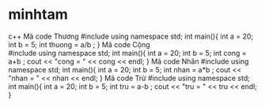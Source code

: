 # minhtam
c++
Mã code Thương
#include <iostream>
using namespace std;
int main(){
int a = 20;
int b = 5;
int thuong = a/b ;
}
Mã code Cộng  
#include <iostream>
using namespace std; 
int main(){
int a = 20;
int b = 5;
int cong = a+b ;
cout << "cong = " << cong << endl;
}
Mã code Nhân 
#include <iostream>
using namespace std;
int main(){
int a = 20;
int b = 5;
int nhan = a*b ;
cout << "nhan = " << nhan << endl;
}
Mã code Trừ
#include <iostream>
using namespace std;
int main(){
int a = 20;
int b = 5;
int tru = a-b ;
cout << "tru = " << tru << endl;
}
